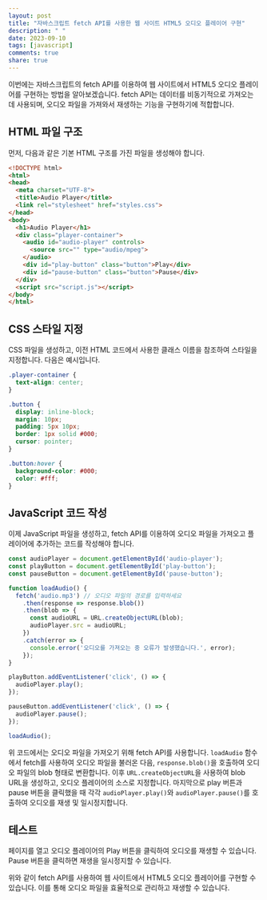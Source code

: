 ```yaml
---
layout: post
title: "자바스크립트 fetch API를 사용한 웹 사이트 HTML5 오디오 플레이어 구현"
description: " "
date: 2023-09-10
tags: [javascript]
comments: true
share: true
---
```


이번에는 자바스크립트의 fetch API를 이용하여 웹 사이트에서 HTML5 오디오 플레이어를 구현하는 방법을 알아보겠습니다. fetch API는 데이터를 비동기적으로 가져오는 데 사용되며, 오디오 파일을 가져와서 재생하는 기능을 구현하기에 적합합니다.

## HTML 파일 구조

먼저, 다음과 같은 기본 HTML 구조를 가진 파일을 생성해야 합니다. 

```html
<!DOCTYPE html>
<html>
<head>
  <meta charset="UTF-8">
  <title>Audio Player</title>
  <link rel="stylesheet" href="styles.css">
</head>
<body>
  <h1>Audio Player</h1>
  <div class="player-container">
    <audio id="audio-player" controls>
      <source src="" type="audio/mpeg">
    </audio>
    <div id="play-button" class="button">Play</div>
    <div id="pause-button" class="button">Pause</div>
  </div>
  <script src="script.js"></script>
</body>
</html>
```

## CSS 스타일 지정

CSS 파일을 생성하고, 이전 HTML 코드에서 사용한 클래스 이름을 참조하여 스타일을 지정합니다. 다음은 예시입니다.

```css
.player-container {
  text-align: center;
}

.button {
  display: inline-block;
  margin: 10px;
  padding: 5px 10px;
  border: 1px solid #000;
  cursor: pointer;
}

.button:hover {
  background-color: #000;
  color: #fff;
}
```

## JavaScript 코드 작성

이제 JavaScript 파일을 생성하고, fetch API를 이용하여 오디오 파일을 가져오고 플레이어에 추가하는 코드를 작성해야 합니다.

```javascript
const audioPlayer = document.getElementById('audio-player');
const playButton = document.getElementById('play-button');
const pauseButton = document.getElementById('pause-button');

function loadAudio() {
  fetch('audio.mp3') // 오디오 파일의 경로를 입력하세요
    .then(response => response.blob())
    .then(blob => {
      const audioURL = URL.createObjectURL(blob);
      audioPlayer.src = audioURL;
    })
    .catch(error => {
      console.error('오디오를 가져오는 중 오류가 발생했습니다.', error);
    });
}

playButton.addEventListener('click', () => {
  audioPlayer.play();
});

pauseButton.addEventListener('click', () => {
  audioPlayer.pause();
});

loadAudio();
```

위 코드에서는 오디오 파일을 가져오기 위해 fetch API를 사용합니다. `loadAudio` 함수에서 fetch를 사용하여 오디오 파일을 불러온 다음, `response.blob()`을 호출하여 오디오 파일의 blob 형태로 변환합니다. 이후 `URL.createObjectURL`을 사용하여 blob URL을 생성하고, 오디오 플레이어의 소스로 지정합니다. 마지막으로 play 버튼과 pause 버튼을 클릭했을 때 각각 `audioPlayer.play()`와 `audioPlayer.pause()`를 호출하여 오디오를 재생 및 일시정지합니다.

## 테스트

페이지를 열고 오디오 플레이어의 Play 버튼을 클릭하여 오디오를 재생할 수 있습니다. Pause 버튼을 클릭하면 재생을 일시정지할 수 있습니다.

위와 같이 fetch API를 사용하여 웹 사이트에서 HTML5 오디오 플레이어를 구현할 수 있습니다. 이를 통해 오디오 파일을 효율적으로 관리하고 재생할 수 있습니다.